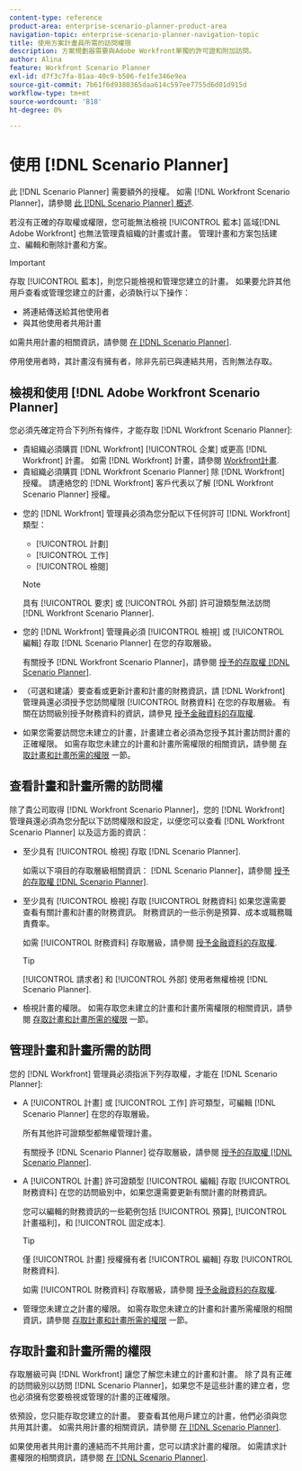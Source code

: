 ```yaml
---
content-type: reference
product-area: enterprise-scenario-planner-product-area
navigation-topic: enterprise-scenario-planner-navigation-topic
title: 使用方案計畫員所需的訪問權限
description: 方案規劃器需要與Adobe Workfront單獨的許可證和附加訪問。
author: Alina
feature: Workfront Scenario Planner
exl-id: d7f3c7fa-81aa-40c9-b506-fe1fe346e9ea
source-git-commit: 7b61f6d9380365daa614c597ee7755d6d01d915d
workflow-type: tm+mt
source-wordcount: '818'
ht-degree: 0%

---
```


# 使用 [!DNL Scenario Planner]

此 [!DNL Scenario Planner] 需要額外的授權。 如需 [!DNL Workfront Scenario Planner]，請參閱 [此 [!DNL Scenario Planner] 概述](../scenario-planner/scenario-planner-overview.md).

<!--
might need to add information about the permissions to plans/ initiatives if those will be coming later?
-->

若沒有正確的存取權或權限，您可能無法檢視 [!UICONTROL 藍本] 區域[!DNL  Adobe Workfront] 也無法管理貴組織的計畫或計畫。 管理計畫和方案包括建立、編輯和刪除計畫和方案。

>[!IMPORTANT]
>
>存取 [!UICONTROL 藍本]，則您只能檢視和管理您建立的計畫。 如果要允許其他用戶查看或管理您建立的計畫，必須執行以下操作：
>
>* 將連結傳送給其他使用者
>* 與其他使用者共用計畫
>
>  如需共用計畫的相關資訊，請參閱 [在 [!DNL Scenario Planner]](../scenario-planner/share-a-plan.md).
>
>停用使用者時，其計畫沒有擁有者，除非先前已與連結共用，否則無法存取。

## 檢視和使用 [!DNL Adobe Workfront Scenario Planner]

您必須先確定符合下列所有條件，才能存取 [!DNL Workfront Scenario Planner]:

<!--drafted for P&P:

* Depending on whether you use the current or the legacy Workfront plans, your organization must have the following:

  * For the current plans:  

    * The [!UICONTROL Ultimate] [!DNL Workfront] plan.

      Or
  
    * The [!UICONTROL Select] or [!UICONTROL Prime] [!DNL Workfront] plan, in addition to purchasing a separate [!DNL Scenario Planner] license.

  * For the legacy plans: (indent the bullets below, before the NOTE)

-->

* 貴組織必須購買 [!DNL Workfront] [!UICONTROL 企業] 或更高 [!DNL Workfront] 計畫。 如需 [!DNL Workfront] 計畫，請參閱 [Workfront計畫](http://workfront.com/plans).
* 貴組織必須購買 [!DNL Workfront Scenario Planner] 除 [!DNL Workfront] 授權。 請連絡您的 [!DNL Workfront] 客戶代表以了解 [!DNL Workfront Scenario Planner] 授權。

<!--drafted for P&P: 

* Depending on whether you use the current or legacy licenses, your [!DNL Workfront] administrator must assign you a license of any of the following types: 

  * For the current licenses: 
    * [!UICONTROL Standard]
    * [!UICONTROL Light]

  * For the legacy licenses: (re-indent the licenses below and reword the sentence)

-->



* 您的 [!DNL Workfront] 管理員必須為您分配以下任何許可 [!DNL Workfront] 類型：

   * [!UICONTROL 計劃]
   * [!UICONTROL 工作]
   * [!UICONTROL 檢閱]

   >[!NOTE]
   >
   >具有 [!UICONTROL 要求] 或 [!UICONTROL 外部] 許可證類型無法訪問 [!DNL Workfront Scenario Planner].

<!--drafted - replace the note above with this at P&P release: 
  * When using the current licenses, users with a [!UICONTROL Contributor] or [!UICONTROL External] license type cannot access the [!DNL Scenario Planner].
  * When using the legacy licenses, users with a Request or External license type cannot access the Scenario Planner. -->

* 您的 [!DNL Workfront] 管理員必須 [!UICONTROL 檢視] 或 [!UICONTROL 編輯] 存取 [!DNL Scenario Planner] 在您的存取層級。

   有關授予 [!DNL Workfront Scenario Planner]，請參閱 [授予的存取權 [!DNL Scenario Planner]](../administration-and-setup/add-users/configure-and-grant-access/grant-access-sp.md).

* （可選和建議）要查看或更新計畫和計畫的財務資訊，請 [!DNL Workfront] 管理員還必須授予您訪問權限 [!UICONTROL 財務資料] 在您的存取層級。 有關在訪問級別授予財務資料的資訊，請參見 [授予金融資料的存取權](../administration-and-setup/add-users/configure-and-grant-access/grant-access-financial.md).

   <!--this used to be true but not anymore:
  <li data-mc-conditions="QuicksilverOrClassic.Draft mode"> <p>(NOTE: this is no longer needed) </p> <p>Your Workfront administrator must assign you a layout template that includes the Scenarios area in the Main Menu. </p> <p>For information about customizing the Main Menu in a layout template, see <a href="../administration-and-setup/customize-workfront/use-layout-templates/customize-main-menu.md" class="MCXref xref" xrefformat="{para}">Customize the Main Menu using a layout template</a>. </p> <p>For information about assigning users to a Layout Template, see <a href="../administration-and-setup/customize-workfront/use-layout-templates/assign-users-to-layout-template.md" class="MCXref xref" xrefformat="{para}">Assign users to a layout template</a>.</p> </li>
  -->

* 如果您需要訪問您未建立的計畫，計畫建立者必須為您授予其計畫訪問計畫的正確權限。 如需存取您未建立的計畫和計畫所需權限的相關資訊，請參閱 [存取計畫和計畫所需的權限](#permissions-needed-to-access-plans-and-initiatives) 一節。

## 查看計畫和計畫所需的訪問權

除了貴公司取得 [!DNL Workfront Scenario Planner]，您的 [!DNL Workfront] 管理員還必須為您分配以下訪問權限和設定，以便您可以查看 [!DNL Workfront Scenario Planner] 以及這方面的資訊：

* 至少具有 [!UICONTROL 檢視] 存取 [!DNL Scenario Planner].

   如需以下項目的存取層級相關資訊： [!DNL Scenario Planner]，請參閱 [授予的存取權 [!DNL Scenario Planner]](../administration-and-setup/add-users/configure-and-grant-access/grant-access-sp.md).

* 至少具有 [!UICONTROL 檢視] 存取 [!UICONTROL 財務資料] 如果您還需要查看有關計畫和計畫的財務資訊。 財務資訊的一些示例是預算、成本或職務職責費率。

   如需 [!UICONTROL 財務資料] 存取層級，請參閱 [授予金融資料的存取權](../administration-and-setup/add-users/configure-and-grant-access/grant-access-financial.md).

   >[!TIP]
   >
   >[!UICONTROL 請求者] 和 [!UICONTROL 外部] 使用者無權檢視 [!DNL Scenario Planner].

* 檢視計畫的權限。 如需存取您未建立的計畫和計畫所需權限的相關資訊，請參閱 [存取計畫和計畫所需的權限](#permissions-needed-to-access-plans-and-initiatives) 一節。

## 管理計畫和計畫所需的訪問

您的 [!DNL Workfront] 管理員必須指派下列存取權，才能在 [!DNL Scenario Planner]:

* A [!UICONTROL 計畫] 或 [!UICONTROL 工作] 許可類型，可編輯 [!DNL Scenario Planner] 在您的存取層級。

   所有其他許可證類型都無權管理計畫。

   有關授予 [!DNL Scenario Planner] 從存取層級，請參閱 [授予的存取權 [!DNL Scenario Planner]](../administration-and-setup/add-users/configure-and-grant-access/grant-access-sp.md).

* A [!UICONTROL 計畫] 許可證類型 [!UICONTROL 編輯] 存取 [!UICONTROL 財務資料] 在您的訪問級別中，如果您還需要更新有關計畫的財務資訊。

   您可以編輯的財務資訊的一些範例包括 [!UICONTROL 預算], [!UICONTROL 計畫福利]，和 [!UICONTROL 固定成本].

   >[!TIP]
   >
   >僅 [!UICONTROL 計畫] 授權擁有者 [!UICONTROL 編輯] 存取 [!UICONTROL 財務資料].

   如需 [!UICONTROL 財務資料] 存取層級，請參閱 [授予金融資料的存取權](../administration-and-setup/add-users/configure-and-grant-access/grant-access-financial.md).

* 管理您未建立之計畫的權限。 如需存取您未建立的計畫和計畫所需權限的相關資訊，請參閱 [存取計畫和計畫所需的權限](#permissions-needed-to-access-plans-and-initiatives) 一節。

## 存取計畫和計畫所需的權限

存取層級可與 [!DNL Workfront] 讓您了解您未建立的計畫和計畫。 除了具有正確的訪問級別以訪問 [!DNL Scenario Planner]，如果您不是這些計畫的建立者，您也必須擁有您要檢視或管理的計畫的正確權限。

依預設，您只能存取您建立的計畫。 要查看其他用戶建立的計畫，他們必須與您共用其計畫。 如需共用計畫的相關資訊，請參閱 [在 [!DNL Scenario Planner]](../scenario-planner/share-a-plan.md).

如果使用者共用計畫的連結而不共用計畫，您可以請求計畫的權限。 如需請求計畫權限的相關資訊，請參閱 [在 [!DNL Scenario Planner]](../scenario-planner/request-access-to-plan.md).


